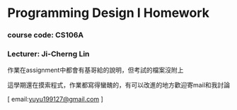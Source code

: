 # Programming Design I Homework
### course code: CS106A
### Lecturer: Ji-Cherng Lin

作業在assignment中都會有基哥給的說明，但考試的檔案沒附上

這學期還在摸索程式，作業都寫得蠻醜的，有可以改進的地方歡迎寄mail和我討論

[ email:yuyu199127@gmail.com ]
